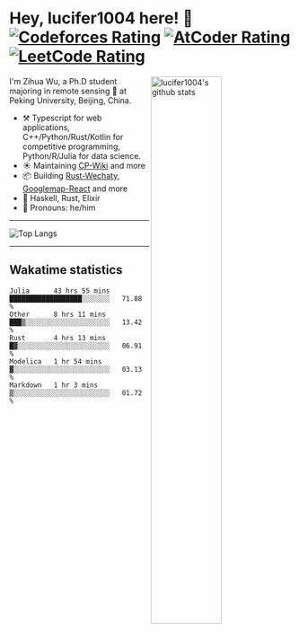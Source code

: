 # Hey, lucifer1004 here! :wave: [![Codeforces Rating](https://cp-logo.vercel.app/codeforces/lucifer1004)](https://codeforces.com/profile/lucifer1004) [![AtCoder Rating](https://cp-logo.vercel.app/atcoder/lucifer1004)](https://atcoder.jp/users/lucifer1004) [![LeetCode Rating](https://cp-logo.vercel.app/leetcode/lucifer1004)](https://leetcode-cn.com/u/lucifer1004/)

<img width="50%" align="right" alt="lucifer1004's github stats" src="https://github-readme-stats.vercel.app/api?username=lucifer1004&show_icons=true">

I'm Zihua Wu, a Ph.D student majoring in remote sensing :satellite: at Peking University, Beijing, China.

- :hammer_and_pick: Typescript for web applications, C++/Python/Rust/Kotlin for competitive programming, Python/R/Julia for data science.
- :sunny: Maintaining [CP-Wiki](https://cp-wiki.vercel.app) and more 
- :package: Building [Rust-Wechaty](https://github.com/wechaty/rust-wechaty), [Googlemap-React](https://github.com/googlemap-react/googlemap-react) and more
- :seedling: Haskell, Rust, Elixir
- :man: Pronouns: he/him

---

![Top Langs](https://github-readme-stats.vercel.app/api/top-langs/?username=lucifer1004&layout=compact)

---

## Wakatime statistics

<!--START_SECTION:waka-->
```text
Julia      43 hrs 55 mins  ██████████████████░░░░░░░   71.88 % 
Other      8 hrs 11 mins   ███▒░░░░░░░░░░░░░░░░░░░░░   13.42 % 
Rust       4 hrs 13 mins   █▓░░░░░░░░░░░░░░░░░░░░░░░   06.91 % 
Modelica   1 hr 54 mins    ▓░░░░░░░░░░░░░░░░░░░░░░░░   03.13 % 
Markdown   1 hr 3 mins     ▒░░░░░░░░░░░░░░░░░░░░░░░░   01.72 % 
```
<!--END_SECTION:waka-->
